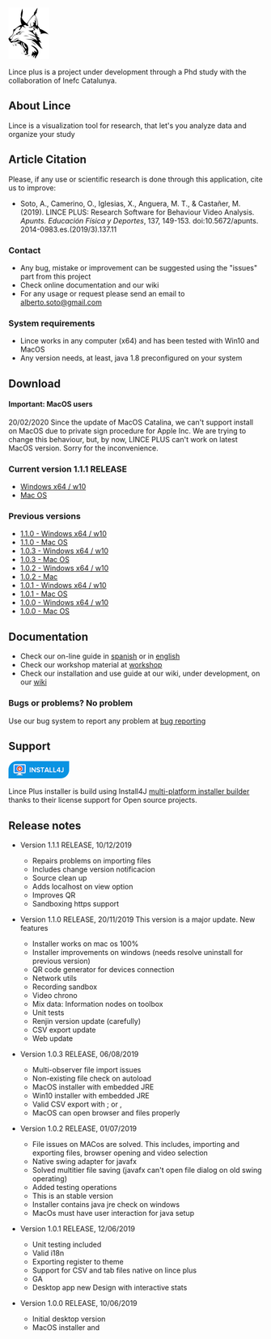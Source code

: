 ![Lince plus icon](./lince-icon.png)

Lince plus is a project under development through a Phd study with the collaboration of Inefc Catalunya.

## About Lince

Lince is a visualization tool for research, that let's you analyze data and organize your study

## Article Citation

Please, if any use or scientific research is done through this application, cite us to improve:

- Soto, A., Camerino, O., Iglesias, X., Anguera, M. T., & Castañer, M. (2019). LINCE PLUS: Research Software for Behaviour Video Analysis. _Apunts. Educación Física y Deportes_, 137, 149-153. doi:10.5672/apunts. 2014-0983.es.(2019/3).137.11


### Contact 


- Any bug, mistake or improvement can be suggested using the "issues" part from this project
- Check online documentation and our wiki 
- For any usage or request please send an email to alberto.soto@gmail.com


### System requirements


- Lince works in any computer (x64) and has been tested with Win10 and MacOS
- Any version needs, at least, java 1.8 preconfigured on your system

## Download 

#### Important: MacOS users

20/02/2020 Since the update of MacOS Catalina, we can't support install on MacOS due to private sign procedure for Apple Inc. We are trying to change this behaviour, but, by now, LINCE PLUS can't work on latest MacOS version. Sorry for the inconvenience.

### Current version 1.1.1 RELEASE

- [Windows x64 / w10](https://github.com/observesport/lince-plus/releases/tag/v1.1.1)					  
- [Mac OS](https://github.com/observesport/lince-plus/releases/tag/v1.1.1)


### Previous versions

- [1.1.0 - Windows x64 / w10](https://github.com/observesport/lince-plus/releases/tag/v1.1.0)					  
- [1.1.0 - Mac OS](https://github.com/observesport/lince-plus/releases/tag/v1.1.0)
- [1.0.3 - Windows x64 / w10](https://github.com/observesport/lince-plus/releases/tag/v1.0.3)					  
- [1.0.3 - Mac OS](https://github.com/observesport/lince-plus/releases/tag/v1.0.3)
- [1.0.2 - Windows x64 / w10](https://github.com/observesport/lince-plus/raw/master/lince-PLUS-1.0.2-RELEASE.msi)					  
- [1.0.2 - Mac](https://github.com/observesport/lince-plus/raw/master/lince-PLUS-1.0.2-RELEASE.zip)
- [1.0.1 - Windows x64 / w10](https://github.com/observesport/lince-plus/raw/master/lince-PLUS-1.0.1ga-RELEASE.msi)					  
- [1.0.1 - Mac OS](https://github.com/observesport/lince-plus/raw/master/lince-PLUS-1.0.1ga-RELEASE.zip)
- [1.0.0 - Windows x64 / w10](https://github.com/observesport/lince-plus/raw/master/lince-PLUS-1.0.0-RELEASE-win.msi)
- [1.0.0 - Mac OS](https://github.com/observesport/lince-plus/raw/master/lince-PLUS-1.0.0-RELEASE-mac.zip)


## Documentation


- Check our on-line guide in [spanish](http://learning.albertosoto.es/lince-plus-guide.html) or in [english](http://learning.albertosoto.es/lince-plus-guide_en.html)
- Check our workshop material at [workshop](http://learning.albertosoto.es/Lince-plus-workshop1.html)
- Check our installation and use guide at our wiki, under development, on our [wiki](https://github.com/observesport/lince-plus/wiki)

### Bugs or problems? No problem

Use our bug system to report any problem at [bug reporting](https://github.com/observesport/lince-plus/issues)

## Support

![Install4J](install4j_medium.png)


Lince Plus installer is build using Install4J [multi-platform installer builder](https://www.ej-technologies.com/products/install4j/overview.html) thanks to their license support for Open source projects. 

## Release notes

- Version 1.1.1 RELEASE, 10/12/2019
    - Repairs problems on importing files
    - Includes change version notificacion
    - Source clean up
    - Adds localhost on view option
    - Improves QR
    - Sandboxing https support

- Version 1.1.0 RELEASE, 20/11/2019
This version is a major update. New features
	- Installer works on mac os 100%
	- Installer improvements on windows (needs resolve uninstall for previous version)
	- QR code generator for devices connection
	- Network utils
	- Recording sandbox
	- Video chrono
	- Mix data: Information nodes on toolbox
	- Unit tests
	- Renjin version update (carefully)
	- CSV export update
	- Web update



- Version 1.0.3 RELEASE, 06/08/2019
    - Multi-observer file import issues
    - Non-existing file check on autoload
    - MacOS installer with embedded JRE
    - Win10 installer with embedded JRE
    - Valid CSV export with ; or ,
    - MacOS can open browser and files properly

- Version 1.0.2 RELEASE, 01/07/2019
	- File issues on MACos are solved. This includes, importing and exporting files, browser opening and video selection
	- Native swing adapter for javafx
	- Solved multitier file saving (javafx can't open file dialog on old swing operating)
	- Added testing operations
	- This is an stable version
	- Installer contains java jre check on windows
	- MacOs must have user interaction for java setup

- Version 1.0.1 RELEASE, 12/06/2019
    - Unit testing included
    - Valid i18n
    - Exporting register to theme
    - Support for CSV and tab files native on lince plus
    - GA
    - Desktop app new Design with interactive stats 

- Version 1.0.0 RELEASE, 10/06/2019

    - Initial desktop version
    - MacOS installer and 